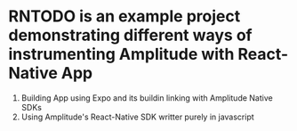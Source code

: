 # RNTODO is an example project demonstrating different ways of instrumenting Amplitude with React-Native App

1. Building App using Expo and its buildin linking with Amplitude Native SDKs
2. Using Amplitude's React-Native SDK writter purely in javascript